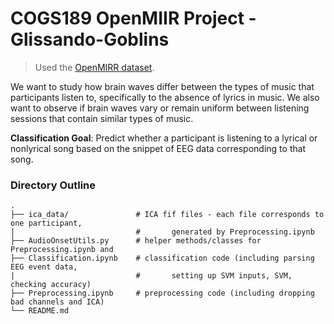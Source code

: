 COGS189 OpenMIIR Project - Glissando-Goblins
============================
> Used the [OpenMIRR dataset](https://github.com/sstober/openmiir).

We want to study how brain waves differ between the types of music that participants listen to, specifically to the absence of lyrics in music. We also want to observe if brain waves vary or remain uniform between listening sessions that contain similar types of music. 

__Classification Goal__: Predict whether a participant is listening to a lyrical or nonlyrical song based on the snippet of EEG data corresponding to that song.

### Directory Outline

    .
    ├── ica_data/               # ICA fif files - each file corresponds to one participant, 
    |                           #       generated by Preprocessing.ipynb
    ├── AudioOnsetUtils.py      # helper methods/classes for Preprocessing.ipynb and 
    ├── Classification.ipynb    # classification code (including parsing EEG event data, 
    |                           #       setting up SVM inputs, SVM, checking accuracy)
    ├── Preprocessing.ipynb     # preprocessing code (including dropping bad channels and ICA)
    └── README.md
